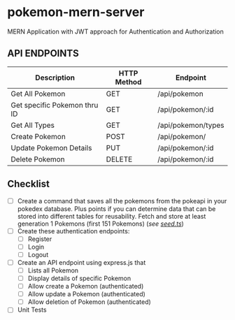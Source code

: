 # pokemon-mern-server
MERN Application with JWT approach for Authentication and Authorization

## API ENDPOINTS    

| Description                  | HTTP Method | Endpoint           |
|------------------------------|-------------|--------------------|
| Get All Pokemon              | GET         | /api/pokemon       |
| Get specific Pokemon thru ID | GET         | /api/pokemon/:id   |
| Get All Types                | GET         | /api/pokemon/types |
| Create Pokemon                | POST         | /api/pokemon/ |
| Update Pokemon Details                | PUT         | /api/pokemon/:id |
| Delete Pokemon                | DELETE         | /api/pokemon/:id |

## Checklist
- [ ] Create a command that saves all the pokemons from the pokeapi in your pokedex
database. Plus points if you can determine data that can be stored into different tables
for reusability. Fetch and store at least generation 1 Pokemons (first 151 Pokemons) (*see [seed.ts](https://github.com/louispawaon/pokemon-mern/blob/main/server/src/scripts/seed.ts)*)
- [ ] Create these authentication endpoints:
    - [ ] Register
    - [ ] Login
    - [ ] Logout
- [ ] Create an API endpoint using express.js that
  - [ ] Lists all Pokemon
  - [ ] Display details of specific Pokemon
  - [ ] Allow create a Pokemon (authenticated)
  - [ ] Allow update a Pokemon (authenticated)
  - [ ] Allow deletion of Pokemon (authenticated)
- [ ] Unit Tests